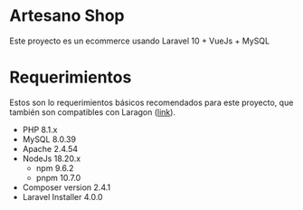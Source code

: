 # Artesano Shop

Este proyecto es un ecommerce usando Laravel 10 + VueJs + MySQL

# Requerimientos

Estos son lo requerimientos básicos recomendados para este proyecto, que también
son compatibles con Laragon ([link](https://laragon.org)).

- PHP 8.1.x
- MySQL 8.0.39
- Apache 2.4.54
- NodeJs 18.20.x
  - npm 9.6.2
  - pnpm 10.7.0
- Composer version 2.4.1
- Laravel Installer 4.0.0
